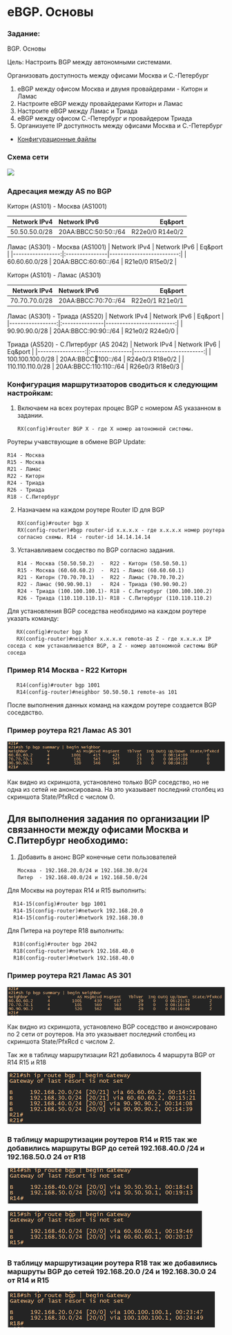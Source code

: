 #  eBGP. Основы

###  Задание:

BGP. Основы

Цель: Настроить BGP между автономными системами.

Организовать доступность между офисами Москва и С.-Петербург

1. eBGP между офисом Москва и двумя провайдерами - Киторн и Ламас
2. Настроите eBGP между провайдерами Киторн и Ламас
3. Настроите eBGP между Ламас и Триада
4. eBGP между офисом С.-Петербург и провайдером Триада
5. Организуете IP доступность между офисами Москва и С.-Петербург


- [Конфигурационные файлы](config/)

### Схема сети

![](Schema1.png)


### Адресация между AS по BGP

Киторн (AS101) - Москва (AS1001)

| Network IPv4     | Network IPv6    |  Eq&port          |
|-----------------:|:---------------|-------------------------:|
| 50.50.50.0/28    | 20AA:BBCC:50:50::/64   | R22e0/0  R14e0/2 |

Ламас (AS301) - Москва (AS1001)
| Network IPv4     | Network IPv6    |  Eq&port          |
|-----------------:|:---------------|-------------------------:|
| 60.60.60.0/28    | 20AA:BBCC:60:60::/64   | R21e0/0  R15e0/2 |

Киторн (AS101) - Ламас (AS301)

| Network IPv4     | Network IPv6    |  Eq&port          |
|-----------------:|:---------------|-------------------------:|
| 70.70.70.0/28    | 20AA:BBCC:70:70::/64   | R22e0/1  R21e0/1 |

Ламас (AS301) - Триада (AS520)
| Network IPv4     | Network IPv6    |  Eq&port          |
|-----------------:|:---------------|-------------------------:|
| 90.90.90.0/28    | 20AA:BBCC:90:90::/64   | R21e0/2  R24e0/0 |

Триада (AS520) - С.Питербург (AS 2042)
| Network IPv4     | Network IPv6    |  Eq&port          |
|-----------------:|:---------------|-------------------------:|
| 100.100.100.0/28    | 20AA:BBCC:100:100::/64   | R24e0/3  R18e0/2 |
| 110.110.110.0/28    | 20AA:BBCC:110:110::/64   | R26e0/3  R18e0/3 |








### Конфигурация маршрутизаторов сводиться к следующим настройкам:

1. Включаем на всех роутерах процес BGP с номером AS указанном в задании. 
          
       RX(config)#router BGP X - где X номер автономной системы. 
       
 Роутеры учавствующие в обмене BGP Update:
 
    R14 - Москва 
    R15 - Москва
    R21 - Ламас 
    R22 - Киторн
    R24 - Триада 
    R26 - Триада 
    R18 - С.Питербург
 
2. Назначаем на каждом роутере Router ID для BGP

       RX(config)#router bgp X
       RX(config-router)#bgp router-id x.x.x.x - где x.x.x.x номер роутера согласно схемы. R14 - router-id 14.14.14.14
     
     
3. Устанавливаем сосдество по BGP согласно задания.

       R14 - Москва (50.50.50.2)  -  R22 - Киторн (50.50.50.1)
       R15 - Москва (60.60.60.2)  -  R21 - Ламас (60.60.60.1)
       R21 - Киторн (70.70.70.1)  -  R22 - Ламас (70.70.70.2)
       R22 - Ламас (90.90.90.1)   -  R24 - Триада (90.90.90.2)
       R24 - Триада (100.100.100.1)- R18 - С.Питербург (100.100.100.2)
       R26 - Триада (110.110.110.1)- R18 - С.Питербург (110.110.110.2)
       
  Для установления BGP соседства необходимо на каждом роутере указать команду:
  
       RX(config)#router bgp X
       RX(config-router)#neighbor x.x.x.x remote-as Z - где x.x.x.x IP соседа с кем устанавливается BGP, а Z - номер автономной системы BGP соседа
       
### Пример R14 Москва - R22 Киторн
  
       R14(config)#router bgp 1001
       R14(config-router)#neighbor 50.50.50.1 remote-as 101
       
  После выполнения данных команд на каждом роутере создается BGP соседвство.
  
### Пример роутера R21 Ламас AS 301

![](bgp_0_ad.png)

Как видно из скриншота, установлено только BGP соседство, но не одна из сетей не анонсирована. На это указывает последний столбец из скриншота State/PfxRcd с числом 0.


## Для выполнения задания по организации IP связанности между офисами Москва и С.Питербург необходимо:

1. Добавить в анонс BGP конечные сети пользователей

       Москва - 192.168.20.0/24 и 192.168.30.0/24
       Питер  - 192.168.40.0/24 и 192.168.50.0/24
       
 Для Москвы на роутерах R14 и R15 выполнить:
    
      R14-15(config)#router bgp 1001
      R14-15(config-router)#network 192.168.20.0   
      R14-15(config-router)#network 192.168.30.0
      
  Для Питера на роутере R18 выполнить:
      
      R18(config)#router bgp 2042
      R18(config-router)#network 192.168.40.0
      R18(config-router)#network 192.168.40.0
      
  ### Пример роутера R21 Ламас AS 301    
      
  ![](bgp_2_ad.png)  
  
  Как видно из скриншота, установлено BGP соседство и анонсировано по 2 сети от роутеров. На это указывает последний столбец из скриншота State/PfxRcd с числом 2.
  
  Так же в таблицу маршрутизации R21 добавилось 4 маршрута BGP от R14 R15 и R18
  
  ![](bgp_r21.png)
  
  ### В таблицу маршрутизации роутеров R14 и R15 так же добавились маршруты BGP до сетей 192.168.40.0 /24 и 192.168.50.0 24 от R18
  
  ![](bgp_r14.png)
  
  ![](bgp_r15.png)
  
  
  ### В таблицу маршрутизации роутера R18 так же добавились маршруты BGP до сетей 192.168.20.0 /24 и 192.168.30.0 24 от R14 и R15
  
  ![](bgp_r18.png)
